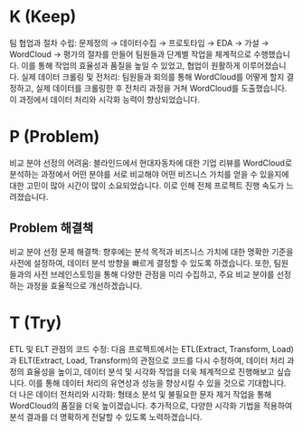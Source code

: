 # K (Keep)
팀 협업과 절차 수립: 문제정의 → 데이터수집 → 프로토타입 → EDA → 가설 → WordCloud → 평가의 절차를 만들어 팀원들과 단계별 작업을 체계적으로 수행했습니다. 이를 통해 작업의 효율성과 품질을 높일 수 있었고, 협업이 원활하게 이루어졌습니다.
실제 데이터 크롤링 및 전처리: 팀원들과 회의를 통해 WordCloud를 어떻게 할지 결정하고, 실제 데이터를 크롤링한 후 전처리 과정을 거쳐 WordCloud를 도출했습니다. 이 과정에서 데이터 처리와 시각화 능력이 향상되었습니다.
# P (Problem)
비교 분야 선정의 어려움: 블라인드에서 현대자동차에 대한 기업 리뷰를 WordCloud로 분석하는 과정에서 어떤 분야를 서로 비교해야 어떤 비즈니스 가치를 얻을 수 있을지에 대한 고민이 많아 시간이 많이 소요되었습니다. 이로 인해 전체 프로젝트 진행 속도가 느려졌습니다.
## Problem 해결책
비교 분야 선정 문제 해결책: 향후에는 분석 목적과 비즈니스 가치에 대한 명확한 기준을 사전에 설정하여, 데이터 분석 방향을 빠르게 결정할 수 있도록 하겠습니다. 또한, 팀원들과의 사전 브레인스토밍을 통해 다양한 관점을 미리 수집하고, 주요 비교 분야를 선정하는 과정을 효율적으로 개선하겠습니다.
# T (Try)
ETL 및 ELT 관점의 코드 수정: 다음 프로젝트에서는 ETL(Extract, Transform, Load)과 ELT(Extract, Load, Transform)의 관점으로 코드를 다시 수정하여, 데이터 처리 과정의 효율성을 높이고, 데이터 분석 및 시각화 작업을 더욱 체계적으로 진행해보고 싶습니다. 이를 통해 데이터 처리의 유연성과 성능을 향상시킬 수 있을 것으로 기대합니다.
더 나은 데이터 전처리와 시각화: 형태소 분석 및 불필요한 문자 제거 작업을 통해 WordCloud의 품질을 더욱 높이겠습니다. 추가적으로, 다양한 시각화 기법을 적용하여 분석 결과를 더 명확하게 전달할 수 있도록 노력하겠습니다.
